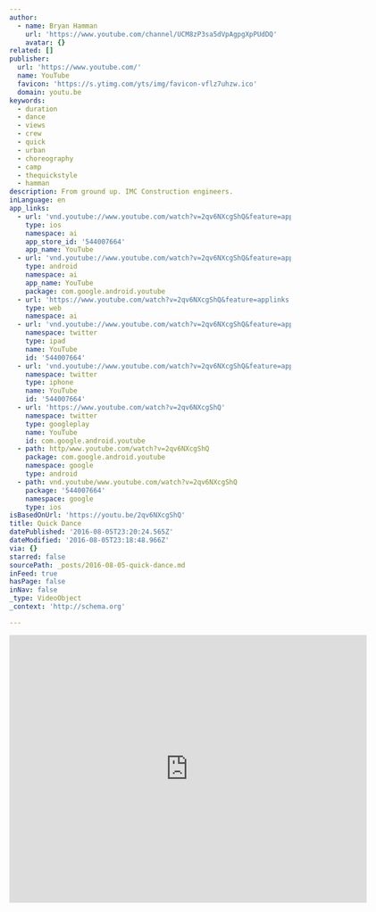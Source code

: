 ```yaml
---
author:
  - name: Bryan Hamman
    url: 'https://www.youtube.com/channel/UCM8zP3sa5dVpAgpgXpPUdDQ'
    avatar: {}
related: []
publisher:
  url: 'https://www.youtube.com/'
  name: YouTube
  favicon: 'https://s.ytimg.com/yts/img/favicon-vflz7uhzw.ico'
  domain: youtu.be
keywords:
  - duration
  - dance
  - views
  - crew
  - quick
  - urban
  - choreography
  - camp
  - thequickstyle
  - hamman
description: From ground up. IMC Construction engineers.
inLanguage: en
app_links:
  - url: 'vnd.youtube://www.youtube.com/watch?v=2qv6NXcgShQ&feature=applinks'
    type: ios
    namespace: ai
    app_store_id: '544007664'
    app_name: YouTube
  - url: 'vnd.youtube://www.youtube.com/watch?v=2qv6NXcgShQ&feature=applinks'
    type: android
    namespace: ai
    app_name: YouTube
    package: com.google.android.youtube
  - url: 'https://www.youtube.com/watch?v=2qv6NXcgShQ&feature=applinks'
    type: web
    namespace: ai
  - url: 'vnd.youtube://www.youtube.com/watch?v=2qv6NXcgShQ&feature=applinks'
    namespace: twitter
    type: ipad
    name: YouTube
    id: '544007664'
  - url: 'vnd.youtube://www.youtube.com/watch?v=2qv6NXcgShQ&feature=applinks'
    namespace: twitter
    type: iphone
    name: YouTube
    id: '544007664'
  - url: 'https://www.youtube.com/watch?v=2qv6NXcgShQ'
    namespace: twitter
    type: googleplay
    name: YouTube
    id: com.google.android.youtube
  - path: http/www.youtube.com/watch?v=2qv6NXcgShQ
    package: com.google.android.youtube
    namespace: google
    type: android
  - path: vnd.youtube/www.youtube.com/watch?v=2qv6NXcgShQ
    package: '544007664'
    namespace: google
    type: ios
isBasedOnUrl: 'https://youtu.be/2qv6NXcgShQ'
title: Quick Dance
datePublished: '2016-08-05T23:20:24.565Z'
dateModified: '2016-08-05T23:18:48.966Z'
via: {}
starred: false
sourcePath: _posts/2016-08-05-quick-dance.md
inFeed: true
hasPage: false
inNav: false
_type: VideoObject
_context: 'http://schema.org'

---
```

<iframe src="https://cdn.embedly.com/widgets/media.html?src=https%3A%2F%2Fwww.youtube.com%2Fembed%2F2qv6NXcgShQ%3Ffeature%3Doembed&amp;url=http%3A%2F%2Fwww.youtube.com%2Fwatch%3Fv%3D2qv6NXcgShQ&amp;image=https%3A%2F%2Fi.ytimg.com%2Fvi%2F2qv6NXcgShQ%2Fhqdefault.jpg&amp;key=b7d04c9b404c499eba89ee7072e1c4f7&amp;type=text%2Fhtml&amp;schema=youtube" width="640" height="480" scrolling="no" frameborder="0" allowfullscreen="" style=""></iframe>